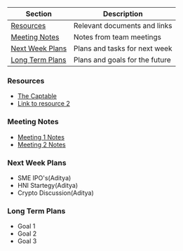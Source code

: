 | Section | Description |
| --- | --- |
| [Resources](#resources) | Relevant documents and links |
| [Meeting Notes](#meeting-notes) | Notes from team meetings |
| [Next Week Plans](#next-week-plans) | Plans and tasks for next week |
| [Long Term Plans](#long-term-plans) | Plans and goals for the future |

### Resources
* [The Captable](https://the-captable.com/)
* [Link to resource 2](link2)

### Meeting Notes
* [Meeting 1 Notes](meeting1.md)
* [Meeting 2 Notes](meeting2.md)

### Next Week Plans
* SME IPO's(Aditya)
* HNI Startegy(Aditya)
* Crypto Discussion(Aditya)

### Long Term Plans
* Goal 1
* Goal 2
* Goal 3
